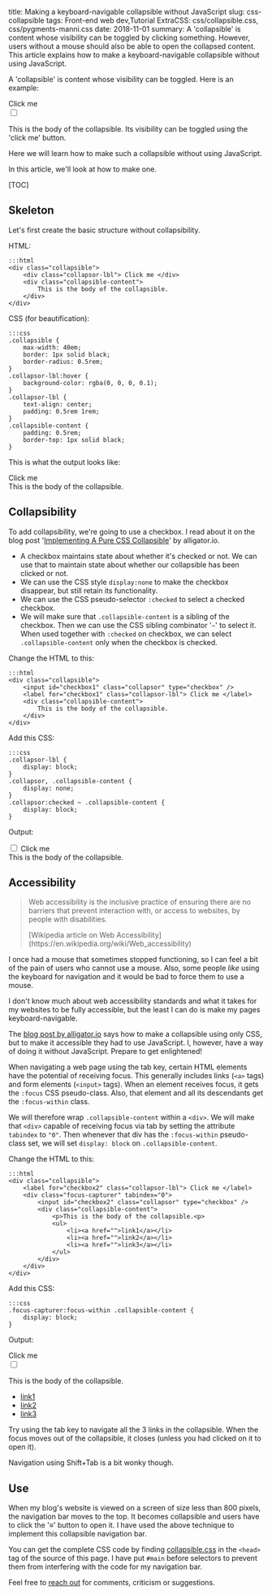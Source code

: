 title: Making a keyboard-navigable collapsible without JavaScript
slug: css-collapsible
tags: Front-end web dev,Tutorial
ExtraCSS: css/collapsible.css, css/pygments-manni.css
date: 2018-11-01
summary: A 'collapsible' is content whose visibility can be toggled by clicking something. However, users without a mouse should also be able to open the collapsed content. This article explains how to make a keyboard-navigable collapsible without using JavaScript.


A 'collapsible' is content whose visibility can be toggled. Here is an example:

<div class="collapsible" style="clear: both">
    <label for="checkbox0" class="collapsor-lbl"> Click me </label>
    <div class="focus-capturer" tabindex="0">
        <input id="checkbox0" class="collapsor" type="checkbox" />
        <div class="collapsible-content">
            <p>This is the body of the collapsible. Its visibility can be toggled using the 'click me' button.</p>
            <p>Here we will learn how to make such a collapsible without using JavaScript.</p>
        </div>
    </div>
</div>

In this article, we'll look at how to make one.

[TOC]


## Skeleton

Let's first create the basic structure without collapsibility.

HTML:

    :::html
    <div class="collapsible">
        <div class="collapsor-lbl"> Click me </div>
        <div class="collapsible-content">
            This is the body of the collapsible.
        </div>
    </div>

CSS (for beautification):

    :::css
    .collapsible {
        max-width: 40em;
        border: 1px solid black;
        border-radius: 0.5rem;
    }
    .collapsor-lbl:hover {
        background-color: rgba(0, 0, 0, 0.1);
    }
    .collapsor-lbl {
        text-align: center;
        padding: 0.5rem 1rem;
    }
    .collapsible-content {
        padding: 0.5rem;
        border-top: 1px solid black;
    }

This is what the output looks like:

<div class="collapsible">
    <div class="collapsor-lbl"> Click me </div>
    <div class="collapsible-content" style="display: block">
        This is the body of the collapsible.
    </div>
</div>

## Collapsibility

To add collapsibility, we're going to use a checkbox.
I read about it on the blog post
'[Implementing A Pure CSS Collapsible](https://alligator.io/css/collapsible/)' by alligator.io.

* A checkbox maintains state about whether it's checked or not.
  We can use that to maintain state about whether our collapsible has been clicked or not.
* We can use the CSS style `display:none` to make the checkbox disappear, but still retain its functionality.
* We can use the CSS pseudo-selector `:checked` to select a checked checkbox.
* We will make sure that `.collapsible-content` is a sibling of the checkbox.
  Then we can use the CSS sibling combinator '`~`' to select it.
  When used together with `:checked` on checkbox, we can select `.collapsible-content` only when the checkbox is checked.

Change the HTML to this:

    :::html
    <div class="collapsible">
        <input id="checkbox1" class="collapsor" type="checkbox" />
        <label for="checkbox1" class="collapsor-lbl"> Click me </label>
        <div class="collapsible-content">
            This is the body of the collapsible.
        </div>
    </div>

Add this CSS:

    :::css
    .collapsor-lbl {
        display: block;
    }
    .collapsor, .collapsible-content {
        display: none;
    }
    .collapsor:checked ~ .collapsible-content {
        display: block;
    }

Output:

<div class="collapsible">
    <input id="checkbox1" class="collapsor" type="checkbox" />
    <label for="checkbox1" class="collapsor-lbl"> Click me </label>
    <div class="collapsible-content">
        This is the body of the collapsible.
    </div>
</div>

## Accessibility

> Web accessibility is the inclusive practice of ensuring there are no barriers that
> prevent interaction with, or access to websites, by people with disabilities.
> <footer>[Wikipedia article on Web Accessibility](https://en.wikipedia.org/wiki/Web_accessibility)</footer>

I once had a mouse that sometimes stopped functioning, so I can feel a bit of the pain of users who cannot use a mouse.
Also, some people *like* using the keyboard for navigation and it would be bad to force them to use a mouse.

I don't know much about web accessibility standards and what it takes for my websites to be fully accessible,
but the least I can do is make my pages keyboard-navigable.

The [blog post by alligator.io](https://alligator.io/css/collapsible/#a-note-on-accessibility)
says how to make a collapsible using only CSS, but to make it accessible they had to use JavaScript.
I, however, have a way of doing it without JavaScript. Prepare to get enlightened!

When navigating a web page using the tab key, certain HTML elements have the potential of receiving focus.
This generally includes links (`<a>` tags) and form elements (`<input>` tags).
When an element receives focus, it gets the `:focus` CSS pseudo-class.
Also, that element and all its descendants get the `:focus-within` class.

We will therefore wrap `.collapsible-content` within a `<div>`.
We will make that `<div>` capable of receiving focus via tab by setting the attribute `tabindex` to `"0"`.
Then whenever that div has the `:focus-within` pseudo-class set,
we will set `display: block` on `.collapsible-content`.

Change the HTML to this:

    :::html
    <div class="collapsible">
        <label for="checkbox2" class="collapsor-lbl"> Click me </label>
        <div class="focus-capturer" tabindex="0">
            <input id="checkbox2" class="collapsor" type="checkbox" />
            <div class="collapsible-content">
                <p>This is the body of the collapsible.<p>
                <ul>
                    <li><a href="">link1</a></li>
                    <li><a href="">link2</a></li>
                    <li><a href="">link3</a></li>
                </ul>
            </div>
        </div>
    </div>

Add this CSS:

    :::css
    .focus-capturer:focus-within .collapsible-content {
        display: block;
    }

Output:

<div class="collapsible">
    <label for="checkbox2" class="collapsor-lbl"> Click me </label>
    <div class="focus-capturer" tabindex="0">
        <input id="checkbox2" class="collapsor" type="checkbox" />
        <div class="collapsible-content">
            <p>This is the body of the collapsible.</p>
            <ul>
                <li><a href="">link1</a></li>
                <li><a href="">link2</a></li>
                <li><a href="">link3</a></li>
            </ul>
        </div>
    </div>
</div>

Try using the tab key to navigate all the 3 links in the collapsible.
When the focus moves out of the collapsible, it closes (unless you had clicked on it to open it).

Navigation using Shift+Tab is a bit wonky though.

## Use

When my blog's website is viewed on a screen of size less than 800 pixels, the navigation bar moves to the top.
It becomes collapsible and users have to click the '&equiv;' button to open it.
I have used the above technique to implement this collapsible navigation bar.

You can get the complete CSS code by finding
[collapsible.css]({static}/css/collapsible.css)
in the `<head>` tag of the source of this page.
I have put `#main` before selectors to prevent them from interfering with
the code for my navigation bar.

Feel free to [reach out](https://github.com/sharmaeklavya2/blog/issues/new)
for comments, criticism or suggestions.
